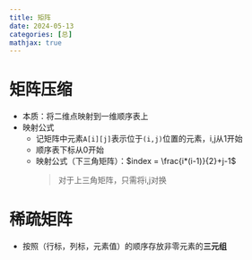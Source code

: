 ```yaml
---
title: 矩阵
date: 2024-05-13
categories: [总]
mathjax: true
---
```


# 矩阵压缩
- 本质：将二维点映射到一维顺序表上
- 映射公式
    - 记矩阵中元素`A[i][j]`表示位于`(i,j)`位置的元素，i,j从1开始
    - 顺序表下标从0开始
    - 映射公式（下三角矩阵）：$index = \frac{i*(i-1)}{2}+j-1$
        > 对于上三角矩阵，只需将i,j对换
<!--more-->
# 稀疏矩阵
- 按照（行标，列标，元素值）的顺序存放非零元素的**三元组**



